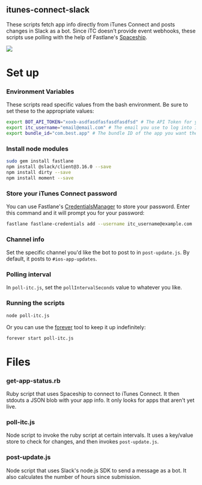 itunes-connect-slack
--------------------

These scripts fetch app info directly from iTunes Connect and posts changes in Slack as a bot. Since iTC doesn't provide event webhooks, these scripts use polling with the help of Fastlane's [Spaceship](https://github.com/fastlane/fastlane/tree/master/spaceship).

![](https://raw.githubusercontent.com/erikvillegas/itunes-connect-slack/master/example.png)

# Set up

### Environment Variables

These scripts read specific values from the bash environment. Be sure to set these to the appropriate values:
```bash
export BOT_API_TOKEN="xoxb-asdfasdfasfasdfasdfsd" # The API Token for your bot, provided by Slack
export itc_username="email@email.com" # The email you use to log into iTunes Connect
export bundle_id="com.best.app" # The bundle ID of the app you want these scripts to check
```

### Install node modules
```bash
sudo gem install fastlane
npm install @slack/client@3.16.0 --save
npm install dirty --save
npm install moment --save
```

### Store your iTunes Connect password
You can use Fastlane's [CredentialsManager](https://github.com/fastlane/fastlane/tree/master/credentials_manager) to store your password. Enter this command and it will prompt you for your password:
```bash
fastlane fastlane-credentials add --username itc_username@example.com
```

### Channel info
Set the specific channel you'd like the bot to post to in `post-update.js`. By default, it posts to `#ios-app-updates`.

### Polling interval
In `poll-itc.js`, set the `pollIntervalSeconds` value to whatever you like.

### Running the scripts
```bash
node poll-itc.js
```

Or you can use the [forever](https://github.com/foreverjs/forever) tool to keep it up indefinitely:
```base
forever start poll-itc.js
```

# Files

### get-app-status.rb
Ruby script that uses Spaceship to connect to iTunes Connect. It then stdouts a JSON blob with your app info. It only looks for apps that aren't yet live.

### poll-itc.js
Node script to invoke the ruby script at certain intervals. It uses a key/value store to check for changes, and then invokes `post-update.js`.

### post-update.js
Node script that uses Slack's node.js SDK to send a message as a bot. It also calculates the number of hours since submission.
